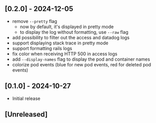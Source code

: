 ## [0.2.0] - 2024-12-05

- remove `--pretty` flag
  - now by default, it's displayed in pretty mode
  - to display the log without formatting, use `--raw` flag
- add possibility to filter out the access and datadog logs
- support displaying stack trace in pretty mode
- support formatting rails logs
- fix color when receiving HTTP 500 in access logs
- add `--display-names` flag to display the pod and container names
- colorize pod events (blue for new pod events, red for deleted pod events)

## [0.1.0] - 2024-10-27

- Initial release

## [Unreleased]
